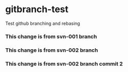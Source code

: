 # gitbranch-test
Test github branching and rebasing


### This change is from svn-001 branch

### This change is from svn-002 branch

### This change is from svn-002 branch commit 2